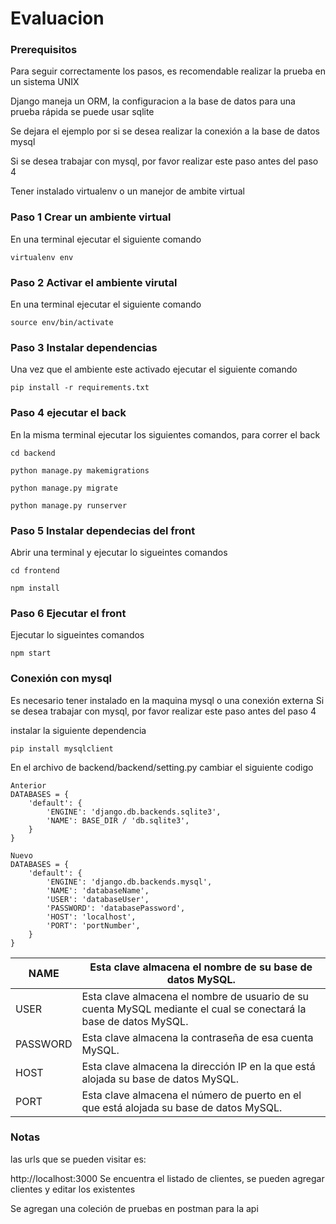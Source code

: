 # Evaluacion

### Prerequisitos

Para seguir correctamente los pasos, es recomendable realizar la prueba en un sistema UNIX

Django maneja un ORM, la configuracion a la base de datos para una prueba rápida se puede usar sqlite

Se dejara el ejemplo por si se desea realizar la conexión a la base de datos mysql 

Si se desea trabajar con mysql, por favor realizar este paso antes del paso 4

Tener instalado virtualenv o un manejor de ambite virtual 

### Paso 1 Crear un ambiente virtual

En una terminal ejecutar el siguiente comando

`virtualenv env`

### Paso 2 Activar el ambiente virutal

En una terminal ejecutar el siguiente comando

`source env/bin/activate`

### Paso 3 Instalar dependencias

Una vez que el ambiente este activado ejecutar el siguiente comando

`pip install -r requirements.txt`

### Paso 4 ejecutar el back

En la misma  terminal ejecutar los siguientes comandos, para correr el back

`cd backend`

`python manage.py makemigrations`

`python manage.py migrate`

`python manage.py runserver`

### Paso 5 Instalar dependecias del front

Abrir una terminal y ejecutar lo sigueintes comandos

`cd frontend`

`npm install`

### Paso 6 Ejecutar el front

Ejecutar lo sigueintes comandos

`npm start`



### Conexión con mysql

Es necesario tener instalado en la maquina mysql o una conexión externa 
Si se desea trabajar con mysql, por favor realizar este paso antes del paso 4

instalar la siguiente dependencia

`pip install mysqlclient`

En el archivo de backend/backend/setting.py cambiar el siguiente codigo

    Anterior
    DATABASES = {
        'default': {
            'ENGINE': 'django.db.backends.sqlite3',
            'NAME': BASE_DIR / 'db.sqlite3',
        }
    }

    Nuevo
    DATABASES = {
        'default': {
            'ENGINE': 'django.db.backends.mysql',
            'NAME': 'databaseName',
            'USER': 'databaseUser',
            'PASSWORD': 'databasePassword',
            'HOST': 'localhost',
            'PORT': 'portNumber',
        }
    }

|   NAME |  Esta clave almacena el nombre de su base de datos MySQL. |
| ------------ | ------------ |
| USER | 	Esta clave almacena el nombre de usuario de su cuenta MySQL mediante el cual se conectará la base de datos MySQL. |
|PASSWORD   |  	Esta clave almacena la contraseña de esa cuenta MySQL. |
|HOST| 	Esta clave almacena la dirección IP en la que está alojada su base de datos MySQL.  |
|  PORT | 	Esta clave almacena el número de puerto en el que está alojada su base de datos MySQL.  |


### Notas

las urls que se pueden visitar es:

http://localhost:3000 Se encuentra el listado de clientes, se pueden agregar clientes y editar los existentes

Se agregan una coleción  de pruebas en postman para la api